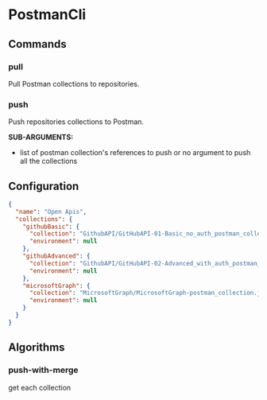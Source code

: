 # PostmanCli

## Commands

### pull

Pull Postman collections to repositories.

### push

Push repositories collections to Postman.

**SUB-ARGUMENTS:**

- list of postman collection's references to push or no argument to push all the
  collections

## Configuration

```json
{
  "name": "Open Apis",
  "collections": {
    "githubBasic": {
      "collection": "GithubAPI/GitHubAPI-01-Basic_no_auth_postman_collection.json",
      "environment": null
    },
    "githubAdvanced": {
      "collection": "GithubAPI/GitHubAPI-02-Advanced_with_auth_postman_collection.json",
      "environment": null
    },
    "microsoftGraph": {
      "collection": "MicrosoftGraph/MicrosoftGraph-postman_collection.json",
      "environment": null
    }
  }
}
```

## Algorithms

### push-with-merge

get each collection
